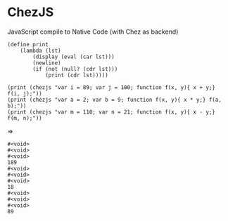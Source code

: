 # ChezJS
JavaScript compile to Native Code (with Chez as backend)


```
(define print
    (lambda (lst)
        (display (eval (car lst)))
        (newline)
        (if (not (null? (cdr lst)))
            (print (cdr lst)))))
            
(print (chezjs "var i = 89; var j = 100; function f(x, y){ x + y;} f(i, j);"))
(print (chezjs "var a = 2; var b = 9; function f(x, y){ x * y;} f(a, b);"))
(print (chezjs "var m = 110; var n = 21; function f(x, y){ x - y;} f(m, n);"))
```
=>
```
#<void>
#<void>
#<void>
189
#<void>
#<void>
#<void>
18
#<void>
#<void>
#<void>
89
```
